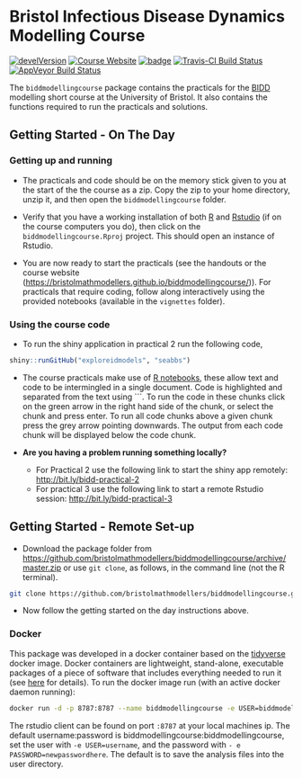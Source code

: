 
<!-- README.md is generated from README.Rmd. Please edit that file -->

# Bristol Infectious Disease Dynamics Modelling Course

[![develVersion](https://img.shields.io/badge/devel%20version-1.0.0-blue.svg?style=flat)](https://github.com/bristolmathmodellers/biddmodellingcourse)
[![Course
Website](https://img.shields.io/badge/Website-click%20here!-lightgrey.svg?style=flat)](https://bristolmathmodellers.github.io/biddmodellingcourse/)
[![badge](https://img.shields.io/badge/Launch-biddmodellingcourse-lightblue.svg)](https://mybinder.org/v2/gh/bristolmathmodellers/biddmodellingcourse/master?urlpath=rstudio)
[![Travis-CI Build
Status](https://travis-ci.org/bristolmathmodellers/biddmodellingcourse.svg?branch=master)](https://travis-ci.org/bristolmathmodellers/biddmodellingcourse)
[![AppVeyor Build
Status](https://ci.appveyor.com/api/projects/status/github/bristolmathmodellers/biddmodellingcourse?branch=master&svg=true)](https://ci.appveyor.com/project/bristolmathmodellers/biddmodellingcourse)

The `biddmodellingcourse` package contains the practicals for the
[BIDD](http://www.bristol.ac.uk/social-community-medicine/research/groups/bidd/)
modelling short course at the University of Bristol. It also contains
the functions required to run the practicals and solutions.

## Getting Started - On The Day

### Getting up and running

  - The practicals and code should be on the memory stick given to you
    at the start of the the course as a zip. Copy the zip to your home
    directory, unzip it, and then open the `biddmodellingcourse` folder.

  - Verify that you have a working installation of both
    [R](https://www.r-project.org/) and
    [Rstudio](https://www.rstudio.com/products/rstudio/download/#download)
    (if on the course computers you do), then click on the
    `biddmodellingcourse.Rproj` project. This should open an instance of
    Rstudio.

  - You are now ready to start the practicals (see the handouts or the
    course website
    (<https://bristolmathmodellers.github.io/biddmodellingcourse/>)).
    For practicals that require coding, follow along interactively using
    the provided notebooks (available in the `vignettes` folder).

### Using the course code

  - To run the shiny application in practical 2 run the following code,

<!-- end list -->

``` r
shiny::runGitHub("exploreidmodels", "seabbs")
```

  - The course practicals make use of [R
    notebooks](https://rmarkdown.rstudio.com/r_notebooks.html), these
    allow text and code to be intermingled in a single document. Code is
    highlighted and separated from the text using \`\`\`. To run the
    code in these chunks click on the green arrow in the right hand side
    of the chunk, or select the chunk and press enter. To run all code
    chunks above a given chunk press the grey arrow pointing downwards.
    The output from each code chunk will be displayed below the code
    chunk.

  - **Are you having a problem running something locally?**
    
      - For Practical 2 use the following link to start the shiny app
        remotely: <http://bit.ly/bidd-practical-2>
      - For practical 3 use the following link to start a remote Rstudio
        session: <http://bit.ly/bidd-practical-3>

## Getting Started - Remote Set-up

  - Download the package folder from
    <https://github.com/bristolmathmodellers/biddmodellingcourse/archive/master.zip>
    or use `git clone`, as follows, in the command line (not the R
    terminal).

<!-- end list -->

``` bash
git clone https://github.com/bristolmathmodellers/biddmodellingcourse.git
```

  - Now follow the getting started on the day instructions above.

### Docker

This package was developed in a docker container based on the
[tidyverse](https://hub.docker.com/r/rocker/tidyverse/) docker image.
Docker containers are lightweight, stand-alone, executable packages of a
piece of software that includes everything needed to run it (see
[here](https://www.docker.com/what-container) for details). To run the
docker image run (with an active docker daemon
running):

``` bash
docker run -d -p 8787:8787 --name biddmodellingcourse -e USER=biddmodellingcourse -e PASSWORD=biddmodellingcourse seabbs/biddmodellingcourse
```

The rstudio client can be found on port `:8787` at your local machines
ip. The default username:password is
biddmodellingcourse:biddmodellingcourse, set the user with `-e
USER=username`, and the password with `- e PASSWORD=newpasswordhere`.
The default is to save the analysis files into the user directory.
